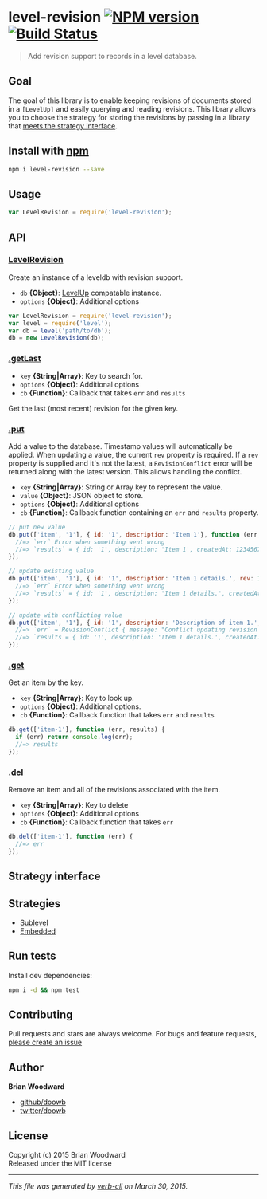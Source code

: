 # level-revision [![NPM version](https://badge.fury.io/js/level-revision.svg)](http://badge.fury.io/js/level-revision)  [![Build Status](https://travis-ci.org/doowb/level-revision.svg)](https://travis-ci.org/doowb/level-revision) 

> Add revision support to records in a level database.

## Goal

The goal of this library is to enable keeping revisions of documents stored in a `[LevelUp]` and easily querying and reading revisions.
This library allows you to choose the strategy for storing the revisions by passing in a library that [meets the strategy interface](/#strategy-interface).

## Install with [npm](npmjs.org)

```bash
npm i level-revision --save
```

## Usage

```js
var LevelRevision = require('level-revision');
```

## API
### [LevelRevision](./index.js#L31)

Create an instance of a leveldb with revision support.

* `db` **{Object}**: [LevelUp] compatable instance.    
* `options` **{Object}**: Additional options    

```js
var LevelRevision = require('level-revision');
var level = require('level');
var db = level('path/to/db');
db = new LevelRevision(db);
```

### [.getLast](./index.js#L67)

* `key` **{String|Array}**: Key to search for.    
* `options` **{Object}**: Additional options    
* `cb` **{Function}**: Callback that takes `err` and `results`    

Get the last (most recent) revision for the given key.

### [.put](./index.js#L105)

Add a value to the database. Timestamp values will automatically be applied. When updating a value, the current `rev` property is required. If a `rev` property is supplied and it's not the latest, a `RevisionConflict` error will be returned along with the latest version. This allows handling the conflict.

* `key` **{String|Array}**: String or Array key to represent the value.    
* `value` **{Object}**: JSON object to store.    
* `options` **{Object}**: Additional options    
* `cb` **{Function}**: Callback function containing an `err` and `results` property.    

```js
// put new value
db.put(['item', '1'], { id: '1', description: 'Item 1'}, function (err, results) {
  //=> `err` Error when something went wrong
  //=> `results` = { id: '1', description: 'Item 1', createdAt: 1234567, modifiedAt: 1234567, rev: 1 };
});

// update existing value
db.put(['item', '1'], { id: '1', description: 'Item 1 details.', rev: 1 }, function (err, results) {
  //=> `err` Error when something went wrong
  //=> `results` = { id: '1', description: 'Item 1 details.', createdAt: 1234567, modifiedAt: 1234789, rev: 2 };
});

// update with conflicting value
db.put(['item', '1'], { id: '1', description: 'Description of item 1.', rev: 1 }, function (err, results) {
  //=> `err` = RevisionConflict { message: "Conflict updating revision 1. Current revision is at 2" };
  //=> `results = { id: '1', description: 'Item 1 details.', createdAt: 1234567, modifiedAt: 1234789, rev: 2 };
});
```

### [.get](./index.js#L153)

Get an item by the key.

* `key` **{String|Array}**: Key to look up.    
* `options` **{Object}**: Additional options.    
* `cb` **{Function}**: Callback function that takes `err` and `results`    

```js
db.get(['item-1'], function (err, results) {
  if (err) return console.log(err);
  //=> results
});
```

### [.del](./index.js#L173)

Remove an item and all of the revisions associated with the item.

* `key` **{String|Array}**: Key to delete    
* `options` **{Object}**: Additional options    
* `cb` **{Function}**: Callback function that takes `err`    

```js
db.del(['item-1'], function (err) {
  //=> err
});
```


## Strategy interface

## Strategies

- [Sublevel](https://github.com/doowb/level-revision-sublevel)
- [Embedded](https://github.com/doowb/level-revision-embed)

## Run tests

Install dev dependencies:

```bash
npm i -d && npm test
```

## Contributing
Pull requests and stars are always welcome. For bugs and feature requests, [please create an issue](https://github.com/doowb/level-revision/issues)

## Author

**Brian Woodward**
 
+ [github/doowb](https://github.com/doowb)
+ [twitter/doowb](http://twitter.com/doowb) 

## License
Copyright (c) 2015 Brian Woodward  
Released under the MIT license

***

_This file was generated by [verb-cli](https://github.com/assemble/verb-cli) on March 30, 2015._

[LevelUp]: https://github.com/rvagg/node-levelup

